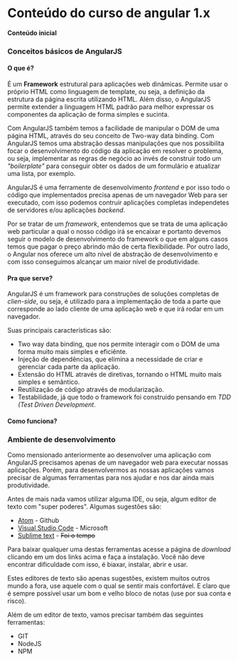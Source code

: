 # Conteúdo do curso de angular 1.x


**Conteúdo inicial**

### Conceitos básicos de AngularJS


#### O que é?

É um **Framework** estrutural para aplicações web dinâmicas. Permite usar o próprio HTML como linguagem de template, ou seja, a definição da estrutura da página escrita utilizando HTML. Além disso, o AngularJS permite extender a linguagem HTML padrão para melhor expressar os componentes da aplicação de forma simples e sucinta.

Com AngularJS também temos a facilidade de manipular o DOM de uma página HTML, através do seu conceito de Two-way data binding. Com AngularJS temos uma abstração dessas manipulações que nos possibilita focar o desenvolvimento do código da aplicação em resolver o problema, ou seja, implementar as regras de negócio ao invés de construir todo um _"boilerplate"_ para conseguir obter os dados de um formulário e atualizar uma lista, por exemplo.

AngularJS é uma ferramente de desenvolvimento _frontend_ e por isso todo o código que implementados precisa apenas de um navegador Web para ser executado, com isso podemos contruir aplicações completas independetes de servidores e/ou aplicações _backend_.

Por se tratar de um _framework_, entendemos que se trata de uma aplicação web particular a qual o nosso código irá se encaixar e portanto devemos seguir o modelo de desenvolvimento do framework o que em alguns casos temos que pagar o preço abrindo mão de certa flexibilidade. Por outro lado, o Angular nos oferece um alto nível de abstração de desenvolvimento e com isso conseguimos alcançar um maior nível de produtividade.


#### Pra que serve?

AngularJS é um framework para construções de soluções completas de _clien-side_, ou seja, é utilizado para a implementação de toda a parte que corresponde ao lado cliente de uma aplicação web e que irá rodar em um navegador.

Suas principais características são:

- Two way data binding, que nos permite interagir com o DOM de uma forma muito mais simples e eficiênte.
- Injeção de dependências, que elimina a necessidade de criar e gerenciar cada parte da aplicação.
- Extensão do HTML através de diretivas, tornando o HTML muito mais simples e semântico.
- Reutilização de código através de modularização.
- Testabilidade, já que todo o framework foi construido pensando em _TDD (Test Driven Development_.


#### Como funciona?



### Ambiente de desenvolvimento

Como mensionado anteriormente ao desenvolver uma aplicação com AngularJS precisamos apenas de um navegador web para executar nossas aplicações. Porém, para desenvolvermos as nossas aplicações vamos precisar de algumas ferramentas para nos ajudar e nos dar ainda mais produtividade.

Antes de mais nada vamos utilizar alguma IDE, ou seja, algum editor de texto com "super poderes". Algumas sugestões são: 

- [Atom](https://atom.io/) - Github
- [Visual Studio Code](https://code.visualstudio.com/) - Microsoft
- [Sublime text](https://www.sublimetext.com/) - ~~Foi o tempo~~

Para baixar qualquer uma destas ferramentas acesse a página de _download_ clicando em um dos links acima e faça a instalação. Você não deve encontrar dificuldade com isso, é biaxar, instalar, abrir e usar. 

Estes editores de texto são apenas sugestões, existem muitos outros mundo a fora, use aquele com o qual se sentir mais confortável. E claro que é sempre possível usar um bom e velho bloco de notas (use por sua conta e risco).

Além de um editor de texto, vamos precisar também das seguintes ferramentas:

- GIT
- NodeJS
- NPM

